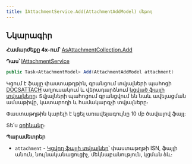 ```yaml
---
title: IAttachmentService.Add(AttachmentAddModel) մեթոդ
---
```


## Նկարագիր

**Համարժեքը 4x-ում՝** [AsAttachmentCollection.Add](https://armsoft.github.io/as4x-docs/HTM/ProgrGuide/Functions/AsAttachmentCollection/Add.html)

**Դաս՝** [IAttachmentService](../IAttachmentService.md)

```c#
public Task<AttachmentModel> Add(AttachmentAddModel attachment)
```

Կցում է ֆայլը փաստաթղթին, գրանցում տվյալների պահոցի [DOCSATTACH](https://armsoft.github.io/as4x-docs/HTM/ProgrGuide/Database/DocsAttach.html) աղյուսակում և վերադարձնում [կցված ֆայլի տվյալները](../../types/AttachmentModel.md)։
Տվյալների պահոցում գրանցվում են նաև ավելացման ամսաթիվը, կատարողի և համակարգչի տվյալները։

Փաստաթղթին կարելի է կցել առավելագույնը 10 մբ ծավալով ֆայլ։

Տե՛ս [օրինակը](../../examples/IAttachmentService.md#օրինակ-1)։

**Պարամետրեր**

* `attachment` - [Կցվող ֆայլի տվյալներ](../../types/AttachmentAddModel.md)՝ փաստաթղթի ISN, ֆայլի անուն, նույնականացուցիչ, մեկնաբանություն, կցման ձև։

<!-- **Կարևոր**

Փաստաթղթին ֆայլ կցելու համար անհրաժեշտ է կցվող ֆայլը նախապես պահպանել սերվերի պահոցումը [IStorageService](IStorageService.md)-ի միջոցով։

**Օրինակ**

Տե՛ս [օրինակը](../../examples/IAttachmentService.md#օրինակ-1)։ -->
